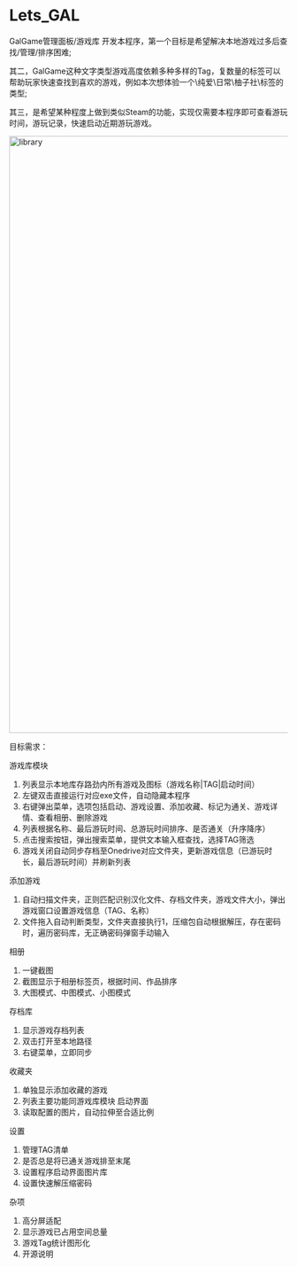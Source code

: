 # Lets_GAL
 GalGame管理面板/游戏库
 开发本程序，第一个目标是希望解决本地游戏过多后查找/管理/排序困难;
 
 其二，GalGame这种文字类型游戏高度依赖多种多样的Tag，复数量的标签可以帮助玩家快速查找到喜欢的游戏，例如本次想体验一个\纯爱\日常\柚子社\标签的类型;
 
 其三，是希望某种程度上做到类似Steam的功能，实现仅需要本程序即可查看游玩时间，游玩记录，快速启动近期游玩游戏。
 
 <img width="1078" alt="library" src="https://user-images.githubusercontent.com/36651688/132956556-1c42a34d-6c92-4300-9b13-df21a7228650.png">

 目标需求：
 
 游戏库模块
 1. 列表显示本地库存路劲内所有游戏及图标（游戏名称|TAG|启动时间）
 2. 左键双击直接运行对应exe文件，自动隐藏本程序
 3. 右键弹出菜单，选项包括启动、游戏设置、添加收藏、标记为通关、游戏详情、查看相册、删除游戏
 4. 列表根据名称、最后游玩时间、总游玩时间排序、是否通关（升序降序）
 5. 点击搜索按钮，弹出搜索菜单，提供文本输入框查找，选择TAG筛选
 6.  游戏关闭自动同步存档至Onedrive对应文件夹，更新游戏信息（已游玩时长，最后游玩时间）并刷新列表
 
添加游戏
1. 自动扫描文件夹，正则匹配识别汉化文件、存档文件夹，游戏文件大小，弹出游戏窗口设置游戏信息（TAG、名称）
2. 文件拖入自动判断类型，文件夹直接执行1，压缩包自动根据解压，存在密码时，遍历密码库，无正确密码弹窗手动输入

相册
1. 一键截图
2. 截图显示于相册标签页，根据时间、作品排序
3.  大图模式、中图模式、小图模式

存档库
1. 显示游戏存档列表
2. 双击打开至本地路径
3. 右键菜单，立即同步

收藏夹
1. 单独显示添加收藏的游戏
2. 列表主要功能同游戏库模块
启动界面
1. 读取配置的图片，自动拉伸至合适比例

设置
1. 管理TAG清单
2. 是否总是将已通关游戏排至末尾
3.  设置程序启动界面图片库
4.  设置快速解压缩密码

杂项
1. 高分屏适配
2.  显示游戏已占用空间总量
3.  游戏Tag统计图形化
4.  开源说明


